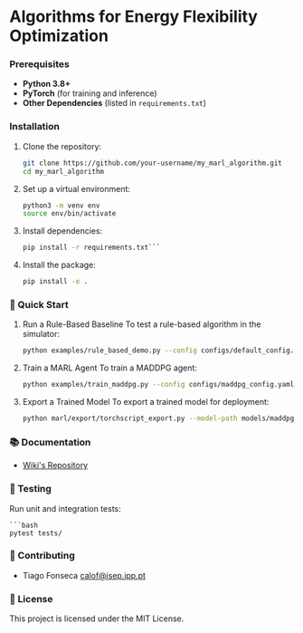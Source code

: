# Algorithms for Energy Flexibility Optimization


### Prerequisites
- **Python 3.8+**
- **PyTorch** (for training and inference)
- **Other Dependencies** (listed in `requirements.txt`)

### Installation
1. Clone the repository:
   ```bash
   git clone https://github.com/your-username/my_marl_algorithm.git
   cd my_marl_algorithm

2. Set up a virtual environment:

    ```bash
    python3 -m venv env
    source env/bin/activate

3. Install dependencies:

    ```bash
    pip install -r requirements.txt```

4. Install the package:

    ```bash
    pip install -e .

### 🧩 Quick Start

1. Run a Rule-Based Baseline
To test a rule-based algorithm in the simulator:

    ```bash
    python examples/rule_based_demo.py --config configs/default_config.yaml

2. Train a MARL Agent
To train a MADDPG agent:

    ```bash
    python examples/train_maddpg.py --config configs/maddpg_config.yaml

3. Export a Trained Model
To export a trained model for deployment:

    ```bash
    python marl/export/torchscript_export.py --model-path models/maddpg_agent.pth --output-path models/maddpg_scripted.pt

### 📚 Documentation

- [Wiki's Repository](https://github.com/Soft-CPS-Research-Group/.opeva_wiki)

### 🧪 Testing
Run unit and integration tests:

    ```bash
    pytest tests/

### 🤝 Contributing
- Tiago Fonseca calof@isep.ipp.pt

### 📜 License

This project is licensed under the MIT License.